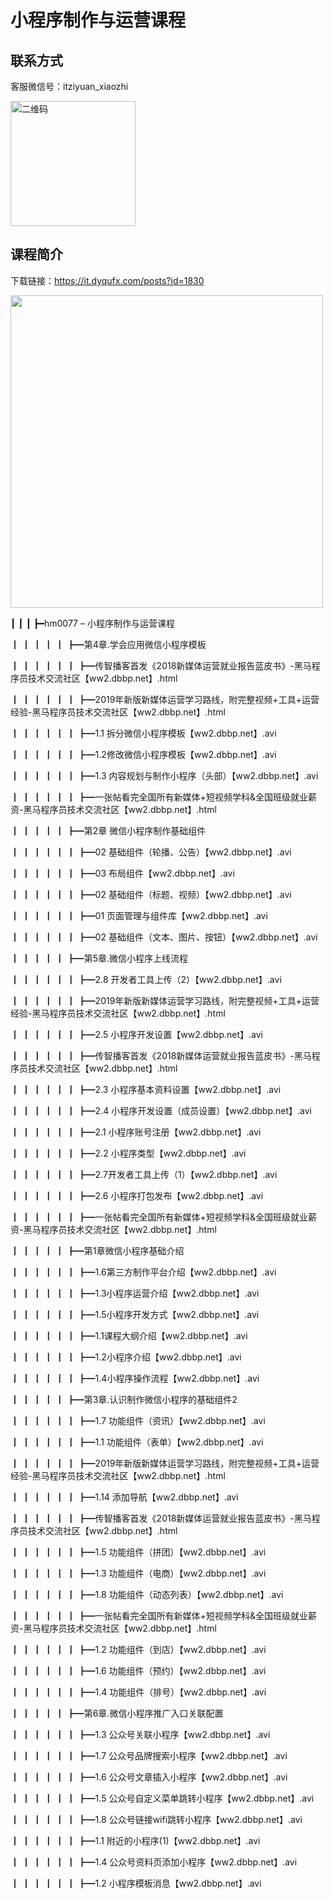 # 小程序制作与运营课程

## 联系方式

客服微信号：itziyuan_xiaozhi

<img src="https://ziyuanyun.oss-cn-guangzhou.aliyuncs.com/common/20240614073449/666b82192834a.jpg" width="200" height="200" alt="二维码">

## 课程简介

下载链接：https://it.dyqufx.com/posts?id=1830

<img src="https://ziyuanyun.oss-cn-guangzhou.aliyuncs.com/yun/20240515183544/664490002d8af.jpg" width="500" alt="">

  ┃ ┃ ┃ ┣━hm0077 &#8211; 小程序制作与运营课程

 ┃ ┃ ┃ ┃ ┃ ┣━第4章.学会应用微信小程序模板

 ┃ ┃ ┃ ┃ ┃ ┃ ┣━传智播客首发《2018新媒体运营就业报告蓝皮书》-黑马程序员技术交流社区【ww2.dbbp.net】.html

 ┃ ┃ ┃ ┃ ┃ ┃ ┣━2019年新版新媒体运营学习路线，附完整视频+工具+运营经验-黑马程序员技术交流社区【ww2.dbbp.net】.html

 ┃ ┃ ┃ ┃ ┃ ┃ ┣━1.1 拆分微信小程序模板【ww2.dbbp.net】.avi

 ┃ ┃ ┃ ┃ ┃ ┃ ┣━1.2修改微信小程序模板【ww2.dbbp.net】.avi

 ┃ ┃ ┃ ┃ ┃ ┃ ┣━1.3 内容规划与制作小程序（头部）【ww2.dbbp.net】.avi

 ┃ ┃ ┃ ┃ ┃ ┃ ┣━一张帖看完全国所有新媒体+短视频学科&amp;全国班级就业薪资-黑马程序员技术交流社区【ww2.dbbp.net】.html

 ┃ ┃ ┃ ┃ ┃ ┣━第2章 微信小程序制作基础组件

 ┃ ┃ ┃ ┃ ┃ ┃ ┣━02 基础组件（轮播、公告）【ww2.dbbp.net】.avi

 ┃ ┃ ┃ ┃ ┃ ┃ ┣━03 布局组件【ww2.dbbp.net】.avi

 ┃ ┃ ┃ ┃ ┃ ┃ ┣━02 基础组件（标题、视频）【ww2.dbbp.net】.avi

 ┃ ┃ ┃ ┃ ┃ ┃ ┣━01 页面管理与组件库【ww2.dbbp.net】.avi

 ┃ ┃ ┃ ┃ ┃ ┃ ┣━02 基础组件（文本、图片、按钮）【ww2.dbbp.net】.avi

 ┃ ┃ ┃ ┃ ┃ ┣━第5章.微信小程序上线流程

 ┃ ┃ ┃ ┃ ┃ ┃ ┣━2.8 开发者工具上传（2）【ww2.dbbp.net】.avi

 ┃ ┃ ┃ ┃ ┃ ┃ ┣━2019年新版新媒体运营学习路线，附完整视频+工具+运营经验-黑马程序员技术交流社区【ww2.dbbp.net】.html

 ┃ ┃ ┃ ┃ ┃ ┃ ┣━2.5 小程序开发设置【ww2.dbbp.net】.avi

 ┃ ┃ ┃ ┃ ┃ ┃ ┣━传智播客首发《2018新媒体运营就业报告蓝皮书》-黑马程序员技术交流社区【ww2.dbbp.net】.html

 ┃ ┃ ┃ ┃ ┃ ┃ ┣━2.3 小程序基本资料设置【ww2.dbbp.net】.avi

 ┃ ┃ ┃ ┃ ┃ ┃ ┣━2.4 小程序开发设置（成员设置）【ww2.dbbp.net】.avi

 ┃ ┃ ┃ ┃ ┃ ┃ ┣━2.1 小程序账号注册【ww2.dbbp.net】.avi

 ┃ ┃ ┃ ┃ ┃ ┃ ┣━2.2 小程序类型【ww2.dbbp.net】.avi

 ┃ ┃ ┃ ┃ ┃ ┃ ┣━2.7开发者工具上传（1）【ww2.dbbp.net】.avi

 ┃ ┃ ┃ ┃ ┃ ┃ ┣━2.6 小程序打包发布【ww2.dbbp.net】.avi

 ┃ ┃ ┃ ┃ ┃ ┃ ┣━一张帖看完全国所有新媒体+短视频学科&amp;全国班级就业薪资-黑马程序员技术交流社区【ww2.dbbp.net】.html

 ┃ ┃ ┃ ┃ ┃ ┣━第1章微信小程序基础介绍

 ┃ ┃ ┃ ┃ ┃ ┃ ┣━1.6第三方制作平台介绍【ww2.dbbp.net】.avi

 ┃ ┃ ┃ ┃ ┃ ┃ ┣━1.3小程序运营介绍【ww2.dbbp.net】.avi

 ┃ ┃ ┃ ┃ ┃ ┃ ┣━1.5小程序开发方式【ww2.dbbp.net】.avi

 ┃ ┃ ┃ ┃ ┃ ┃ ┣━1.1课程大纲介绍【ww2.dbbp.net】.avi

 ┃ ┃ ┃ ┃ ┃ ┃ ┣━1.2小程序介绍【ww2.dbbp.net】.avi

 ┃ ┃ ┃ ┃ ┃ ┃ ┣━1.4小程序操作流程【ww2.dbbp.net】.avi

 ┃ ┃ ┃ ┃ ┃ ┣━第3章.认识制作微信小程序的基础组件2

 ┃ ┃ ┃ ┃ ┃ ┃ ┣━1.7 功能组件（资讯）【ww2.dbbp.net】.avi

 ┃ ┃ ┃ ┃ ┃ ┃ ┣━1.1 功能组件（表单）【ww2.dbbp.net】.avi

 ┃ ┃ ┃ ┃ ┃ ┃ ┣━2019年新版新媒体运营学习路线，附完整视频+工具+运营经验-黑马程序员技术交流社区【ww2.dbbp.net】.html

 ┃ ┃ ┃ ┃ ┃ ┃ ┣━1.14 添加导航【ww2.dbbp.net】.avi

 ┃ ┃ ┃ ┃ ┃ ┃ ┣━传智播客首发《2018新媒体运营就业报告蓝皮书》-黑马程序员技术交流社区【ww2.dbbp.net】.html

 ┃ ┃ ┃ ┃ ┃ ┃ ┣━1.5 功能组件（拼团）【ww2.dbbp.net】.avi

 ┃ ┃ ┃ ┃ ┃ ┃ ┣━1.3 功能组件（电商）【ww2.dbbp.net】.avi

 ┃ ┃ ┃ ┃ ┃ ┃ ┣━1.8 功能组件（动态列表）【ww2.dbbp.net】.avi

 ┃ ┃ ┃ ┃ ┃ ┃ ┣━一张帖看完全国所有新媒体+短视频学科&amp;全国班级就业薪资-黑马程序员技术交流社区【ww2.dbbp.net】.html

 ┃ ┃ ┃ ┃ ┃ ┃ ┣━1.2 功能组件（到店）【ww2.dbbp.net】.avi

 ┃ ┃ ┃ ┃ ┃ ┃ ┣━1.6 功能组件（预约）【ww2.dbbp.net】.avi

 ┃ ┃ ┃ ┃ ┃ ┃ ┣━1.4 功能组件（排号）【ww2.dbbp.net】.avi

 ┃ ┃ ┃ ┃ ┃ ┣━第6章.微信小程序推广入口关联配置

 ┃ ┃ ┃ ┃ ┃ ┃ ┣━1.3 公众号关联小程序【ww2.dbbp.net】.avi

 ┃ ┃ ┃ ┃ ┃ ┃ ┣━1.7 公众号品牌搜索小程序【ww2.dbbp.net】.avi

 ┃ ┃ ┃ ┃ ┃ ┃ ┣━1.6 公众号文章插入小程序【ww2.dbbp.net】.avi

 ┃ ┃ ┃ ┃ ┃ ┃ ┣━1.5 公众号自定义菜单跳转小程序【ww2.dbbp.net】.avi

 ┃ ┃ ┃ ┃ ┃ ┃ ┣━1.8 公众号链接wifi跳转小程序【ww2.dbbp.net】.avi

 ┃ ┃ ┃ ┃ ┃ ┃ ┣━1.1 附近的小程序(1)【ww2.dbbp.net】.avi

 ┃ ┃ ┃ ┃ ┃ ┃ ┣━1.4 公众号资料页添加小程序【ww2.dbbp.net】.avi

 ┃ ┃ ┃ ┃ ┃ ┃ ┣━1.2 小程序模板消息【ww2.dbbp.net】.avi

  